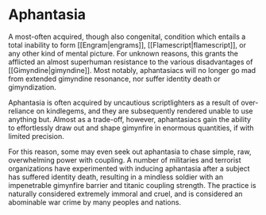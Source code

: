 # Aphantasia

A most-often acquired, though also congenital, condition which entails a total inability to form [[Engram|engrams]], [[Flamescript|flamescript]], or any other kind of mental picture. For unknown reasons, this grants the afflicted an almost superhuman resistance to the various disadvantages of [[Gimyndine|gimyndine]]. Most notably, aphantasiacs will no longer go mad from extended gimyndine resonance, nor suffer identity death or gimyndization.  

Aphantasia is often acquired by uncautious scriptlighters as a result of over-reliance on kindlegems, and they are subsequently rendered unable to use anything but. Almost as a trade-off, however, aphantasiacs gain the ability to effortlessly draw out and shape gimynfire in enormous quantities, if with limited precision.   

For this reason, some may even seek out aphantasia to chase simple, raw, overwhelming power with coupling. A number of militaries and terrorist organizations have experimented with inducing aphantasia after a subject has suffered identity death, resulting in a mindless soldier with an impenetrable gimynfire barrier and titanic coupling strength. The practice is naturally considered extremely immoral and cruel, and is considered an abominable war crime by many peoples and nations.

